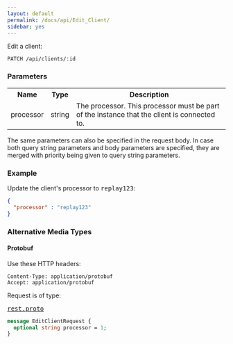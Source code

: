 ```yaml
---
layout: default
permalink: /docs/api/Edit_Client/
sidebar: yes
---
```


Edit a client:

    PATCH /api/clients/:id


### Parameters

<table class="inline">
  <tr>
    <th>Name</th>
    <th>Type</th>
    <th>Description</th>
  </tr>
  <tr>
    <td class="code">processor</td>
    <td class="code">string</td>
    <td>The processor. This processor must be part of the instance that the client is connected to.</td>
  </tr>
</table>

The same parameters can also be specified in the request body. In case both query string parameters and body parameters are specified, they are merged with priority being given to query string parameters.

### Example

Update the client's processor to <tt>replay123</tt>:

```json
{
  "processor" : "replay123"
}
```

### Alternative Media Types

#### Protobuf

Use these HTTP headers:

    Content-Type: application/protobuf
    Accept: application/protobuf
    
Request is of type:

<pre class="r header"><a href="/docs/api/rest.proto/">rest.proto</a></pre>
```proto
message EditClientRequest {
  optional string processor = 1;
}
```
